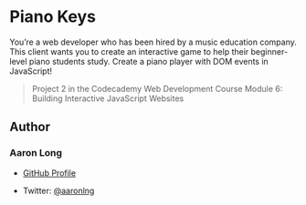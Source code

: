 # Piano Keys

You’re a web developer who has been hired by a music education company. This client wants you to create an interactive game to help their beginner-level piano students study. Create a piano player with DOM events in JavaScript!

> Project 2 in the Codecademy Web Development Course Module 6: Building Interactive JavaScript Websites

## Author

### Aaron Long

- [GitHub Profile](https://github.com/aaronlng/)

- Twitter: [@aaronlng](https://twitter.com/aaronlng)
